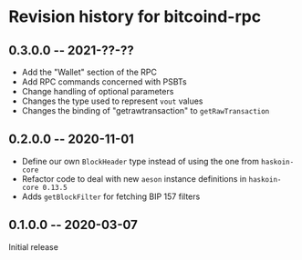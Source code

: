 # Revision history for bitcoind-rpc

## 0.3.0.0 -- 2021-??-??

* Add the "Wallet" section of the RPC
* Add RPC commands concerned with PSBTs
* Change handling of optional parameters
* Changes the type used to represent `vout` values
* Changes the binding of "getrawtransaction" to `getRawTransaction` 

## 0.2.0.0 -- 2020-11-01 

* Define our own `BlockHeader` type instead of using the one from `haskoin-core`
* Refactor code to deal with new `aeson` instance definitions in `haskoin-core 0.13.5`
* Adds `getBlockFilter` for fetching BIP 157 filters

## 0.1.0.0 -- 2020-03-07

Initial release

